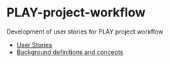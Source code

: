 # PLAY-project-workflow
Development of user stories for PLAY project workflow

- [User Stories](user-story-development.md)
- [Background definitions and concepts](PLAY-planning.md)
